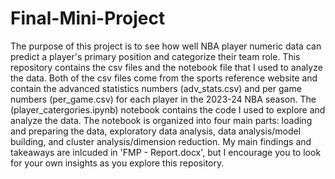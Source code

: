# Final-Mini-Project

The purpose of this project is to see how well NBA player numeric data can predict a player's primary position and categorize their team role. This repository contains the csv files and the notebook file that I used to analyze the data. Both of the csv files come from the sports reference website and contain the advanced statistics numbers (adv_stats.csv) and per game numbers (per_game.csv) for each player in the 2023-24 NBA season. The (player_catergories.ipynb) notebook contains the code I used to explore and analyze the data. The notebook is organized into four main parts: loading and preparing the data, exploratory data analysis, data analysis/model building, and cluster analysis/dimension reduction. My main findings and takeaways are inlcuded in 'FMP - Report.docx', but I encourage you to look for your own insights as you explore this repository.
